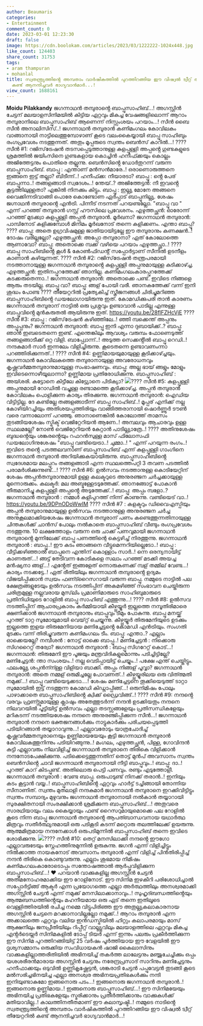```yaml
---
author: Beaumaris
categories:
- Entertainment
comment_count: 0
date: 2023-03-01 12:23:30
draft: false
image: https://cdn.boolokam.com/articles/2023/03/1222222-1024x448.jpg
like_count: 124403
share_count: 31753
tags:
- aram thampuran
- mohanlal
title: സ്വതന്ത്ര്യത്തിൻ്റെ അമ്പതാം വാർഷികത്തിൽ പുറത്തിറങ്ങിയ ഈ വിഷ്വൽ ട്വീറ്റ് തീയേറ്ററിൽ
  കണ്ട് ആനന്ദിച്ചവർ ഭാഗ്യവാൻമാർ...!
view_count: 1688161
---
```


**Moidu Pilakkandy** ജഗന്നാഥൻ തമ്പുരാൻ്റെ ബാപ്പുസാഹിബ്...! അഗസ്റ്റിൻ ചേട്ടന് മലയാളസിനിമയിൽ കിട്ടിയ ഏറ്റവും മികച്ച വേഷങ്ങളിലൊന്ന് ആറാം തമ്പുരാനിലെ ബാപ്പുസാഹിബ് ആണെന്ന് നിസ്സംശയം പറയാം...! സീൻ ബൈ സീൻ അനാലിസിസ്..! ജഗന്നാഥൻ തമ്പുരാൻ കണിമംഗലം കോവിലകം വാങ്ങാനായി നാട്ടിലെത്തുമ്പോഴാണ് കൂടെ വലംകൈയ്യായി ബാപ്പു സാഹിബും രംഗപ്രവേശം നടത്തുന്നത്. അതും മൂപ്പരുടെ സ്വന്തം ബെൻസ് കാറിൽ...! ???? സീൻ #1: റജിസ്‌ട്രേഷൻ തടസപ്പെടുത്താനുള്ള കുളപ്പുള്ളി അപ്പൻ്റെ ഗുണ്ടകളുടെ ശ്രമത്തിൽ ജയിംസിനെ ഗുണ്ടകളായ കൊച്ചിൻ ഹനീഫ്ക്കയും കൊല്ലം അജിത്തേട്ടനും പൊതിരെ തല്ലുന്നു. ബെൻസിൻ്റെ ഡോർതുറന്ന് വരുന്ന ബാപ്പുസാഹിബ്. ബാപ്പു : എന്താണ് മൻസൻമാരേ..! ഒരാണൊരുത്തനെ ഇങ്ങനെ ഇട്ട് തല്ലാ? ബിടീന്ന്..! ഹനീഫ്ക്ക: നീയാരടാ? ബാപ്പു : ൻ്റെ പേര് ബാപ്പൂന്നാ..! തങ്ങളങ്ങാടി സ്വദേശം..! ന്തേയ്..? അജിത്തേട്ടൻ: നീ ഇവൻ്റെ കൂട്ടത്തിലുള്ളതാ? എങ്കിൽ നിനക്കും കിട്ടും. ബാപ്പു : ഇല്ല്യ മോനേ അങ്ങനെ വൈക്കിന്നടിവാങ്ങി പൊരേ കൊണ്ടോണ ഏർപ്പാട് ബാപ്പൂനില്ല്യ. ശേഷം ജഗ്നാഥൻ തമ്പുരാൻ്റെ എൻട്രി. പിന്നീട് നടന്നത് പറയണ്ടല്ലോ. "ബാപ്പൂ വാ " എന്ന് പറഞ്ഞ് തമ്പുരാൻ ഗസ്റ്റ് ഹൗസിലെ പ്രവേശനം. എഴുത്തച്ഛൻ: ഓരോന്ന് പറഞ്ഞ് മുടക്ക്വാ കുളപ്പുള്ളി അപ്പൻ തമ്പുരാൻ. മൂർഖനാ? ജഗന്നാഥൻ തമ്പുരാൻ: പാമ്പിനോട് കളിക്കുമ്പോൾ മിനിമം മൂർഖനോട് തന്നെ കളിക്കണം. എന്താ ബാപ്പൂ? ???? ബാപ്പു: അതെ ഉഗ്രവിഷമുള്ള ജാതിയായിട്ടല്ലേ ഈ തമ്പുരാനും കണക്ഷൻ..! ദോഷം വരില്ലല്ലോ? എഴുത്തച്ഛൻ: അപ്പോ തമ്പുരാനാ? ഏത് കോലോത്തെ ആണാവോ? ബാപ്പു: അതൊക്കെ മ്പക്ക് വഴിയെ പറയാം എഴുത്തച്ഛാ..! ???? ബാപ്പു സാഹിബിൻ്റെ കൂൾ & കോൺഫിഡൻ്റ് സപ്പോർട്ടാണ് സീനിൽ ഉടനീളം കാണാൻ കഴിയുന്നത്. ???? സീൻ #2: റജിസ്‌ട്രേഷൻ തന്ത്രപരമായി നടത്താനായുള്ള ജഗന്നാഥൻ തമ്പുരാൻ്റെ കുളപ്പുള്ളി അപ്പനുമായുള്ള കുടിക്കാഴ്ച്ച. എഴുത്തച്ഛൻ: ഇതിനപ്പുറത്തേക്ക് ഞാനില്ല. കണിമംഗലംകാരപ്പുറത്തേക്ക് കടക്കരുതെന്നാ..! ജഗന്നാഥൻ തമ്പുരാൻ: അതൊക്കെ പണ്ട്. ഇവിടെ നിങ്ങളെ ആരും തടയില്ല. ബാപ്പൂ വാ? ബാപ്പു: ങ്ങള് പോയി വരീ. ഞാനകത്തേക്ക് വന്ന് ഇനി ശുദ്ധം പോണ്ട ???? തീയേറ്ററിൽ പ്രത്യേകിച്ച് സ്ത്രീജനങ്ങൾ ചിരിച്ചുമറിഞ്ഞ ബാപ്പുസാഹിബിൻ്റെ ഡയലോഗായിരുന്നു ഇത്. കോമഡിക്കുപരി താൻ കാരണം ജഗന്നാഥൻ തമ്പുരാന് നാട്ടിൽ ഒരു പ്രശ്നവും ഉണ്ടാവാൻ പാടില്ല എന്നുള്ള ബാപ്പുവിൻ്റെ മുൻകരുതൽ ആയിരുന്നു ഇത്. https://youtu.be/28flFZHcVjE ???? സീൻ #3: ബാപ്പു : റജിസ്‌ട്രേഷൻ കഴിഞ്ഞിലേ..! ഞ്ഞി മ്പക്കെന്ത് അപ്പനും അപ്പൂപ്പനും? ജഗന്നാഥൻ തമ്പുരാൻ: ബാപ്പു ഇനി എന്നാ ദുബായിക്ക്..? ബാപ്പു: ഞാൻ ഇബടെതന്നെ ഇണ്ട്. എന്തെങ്കിലും ആവശ്യം വരുമ്പം ഫോണെടുത്ത് തങ്ങളങ്ങാടീക്ക് ഒറ്റ വിളി. ബാപ്പ്വോന്ന്..! അടുത്ത സെക്കൻ്റിൽ ബാപ്പു റെഡി..! നന്ദകുമാർ സാർ ഇന്നലേം വിളിച്ചിരുന്നു. കൂടെതന്നെ ഉണ്ടാവണംന്നാ പറഞ്ഞിരിക്കുന്നത്..! ???? സീൻ #4: ഉണ്ണിമായയുമായുള്ള കൂടിക്കാഴ്ച്ചയും. ജഗന്നാഥൻ കോവിലകത്തെ തമ്പുരാനായുള്ള അവരോധനവും കൃഷ്ണവർമ്മതമ്പുരാനുമായുള്ള സംഭാഷണവും. ബാപ്പു: അല്ല ഭായ് ങ്ങളും മോളും ഇവിടെന്നൊഴീയൂലാന്നാ? ഉണ്ണിമായ പ്രതിരോധിക്കുന്നു. ബാപ്പുസാഹിബ് : അയ്ശരി. കട്ടോനെ കിട്ടീലേ കിട്ട്യോനെ പിടിക്യാ? ![](https://cdn.boolokam.com/articles/2023/03/1222222-1024x448.jpg)???? സീൻ #5: കുളപ്പുള്ളി അപ്പനുമായി റോഡിൽ വച്ചുള്ള രണ്ടാമത്തെ കൂടിക്കാഴ്ച്ച. അപ്പൻ തമ്പുരാൻ കോവിലകം പൊളിക്കുന്ന കാര്യം തിരക്കുന്നു. ജഗന്നാഥൻ തമ്പുരാൻ: ഐഡിയ വിട്ടിട്ടില്ല. ദേ കണ്ടില്ലേ തങ്ങളങ്ങാടീന്ന് ബാപ്പു സാഹിബ്..! മൂപ്പര് എനിക്ക് നല്ല കോഴിയിറച്ചിയും അതിശയപ്പത്തിരിയും വാങ്ങിത്തരാനായി ഷൊർണ്ണൂർ ടൗൺ വരെ വന്നാലോന്ന് പറഞ്ഞു. ഞാനാണെങ്കിൽ കോലോത്ത് താമസം തുടങ്ങിയശേഷം സ്ട്രിക്ട് വെജിറ്റേറിയൻ ആണേ..! അമ്പലവും ആചാരവും ഉള്ള സ്ഥലമല്ലേ? നോൺ വെജിറ്റേറിയൻ കേറ്റാൻ പാടില്ല്യാത്രേ..! ???? അതിനുശേഷം ബുദ്ധൻ്റെയും ശങ്കരൻ്റെയും റഫറൻസുള്ള മാസ് ഫിലോസഫി ഡയലോഗിനുശേഷം "ബാപ്പൂ വണ്ടിയെട്രാ..! ചുമ്മാ..! " എന്ന് പറയുന്ന രംഗം..! ഇവിടെ തൻ്റെ പടത്തലവനാണ് ബാപ്പുസാഹിബ് എന്ന് കുളപ്പുള്ളി ഗാംഗിനെ ജഗന്നാഥൻ തമ്പുരാൻ അറിയിക്കുകയായിരുന്നു. ബാപ്പുസാഹിബിൻ്റെ സ്വദേശമായ മലപ്പുറം തങ്ങളങ്ങാടി എന്ന സ്ഥലത്തെപറ്റി 3 തവണ പടത്തിൽ പരാമർശിക്കുന്നുണ്ട്...! ???? സീൻ #6: ഉൽസവം നടത്താനുള്ള കൊടിയേറ്റിന് ശേഷം അപ്പൻതമ്പുരാനുമായി ഉള്ള കലക്ടറുടെ അനുരഞ്ജന ചർച്ചക്കായുള്ള മുന്നൊരുക്കം. കലക്ടർ: മല അബ്ദുള്ളേടടുത്തേക്ക്. ഞാനങ്ങോട്ട് പോകാൻ തീരുമാനിച്ചു കുളപ്പുള്ളി അപ്പൻ്റെ അടുത്തേക്ക്..! ബാപ്പു: അപ്പം മ്പളോ..? ജഗന്നാഥൻ തമ്പുരാൻ : നമ്മൾ കളിപുറത്ത് നിന്ന് കാണുന്നു. വണ്ടിയെട് വാ..! https://youtu.be/9DPnODoWwIM ???? സീൻ #7 : കളക്ടറും ഡിവൈഎസ്പിയും അപ്പൻ തമ്പുരാനുമായുള്ള ഉൽസവം നടത്താനുള്ള അനുരഞ്ജന ചർച്ച അനുകൂലമാക്കിയശേഷം ജഗന്നാഥൻ തമ്പുരാന് പണം കണ്ടെത്തുന്നതിനായുള്ള ചിന്തകൾക്ക് ചാൻസ് പോലും നൽകാതെ ബാപ്പുസാഹിബ് വീണ്ടും രംഗപ്രവേശം നടത്തുന്നു. 10 ലക്ഷത്തോളം വരുന്ന ഒരു ചാക്ക് പണവുമായി ജഗന്നാഥൻ തമ്പുരാൻ്റെ മുന്നിലേക്ക് ബാപ്പു പണത്തിന്റെ കെട്ടഴിച്ച് നിരത്തുന്നു. ജഗന്നാഥൻ തമ്പുരാൻ : ബാപ്പൂ..! ഈ കടം ഞാങ്ങനെ വീട്ടുമെന്നറിയില്ലെടോ..! ബാപ്പു : വീട്ടിക്കഴിഞ്ഞാൽ ബാപ്പുനെ എന്തിന് കൊള്ളാം സാർ..! ന്നെ ഒരന്യനായിട്ട് കാണരുത്...! ങ്ങട്ട് തേടിവന്ന കോടികളെ സലാം പറഞ്ഞ് മടക്കി അയച്ച മൻഷ്യനാ ങ്ങള്...! എൻ്റേത് ഇങ്ങളേത് ന്നൊരുകണക്ക് മ്പള് തമ്മില് വേണ്ട...! കാര്യം നടക്കട്ടേ..! ഏത് രീതിയിലും ജഗന്നാഥൻ തമ്പുരാൻ്റെ ഉദ്യമം വിജയിപ്പിക്കാൻ സ്വയം ഫണ്ട്റൈസറായി വരുന്ന ബാപ്പു. നമ്മുടെ നാട്ടിൽ പല ക്ഷേത്രങ്ങളുടേയും ഉൽസവം നടത്തിപ്പിന് അകമഴിഞ്ഞ് സംഭാവന ചെയ്തിരുന്ന ചരിത്രമുള്ള നല്ലവരായ മുസ്‌ലിം പ്രമാണിമാരുടെ സാഹിബുമാരുടെ പ്രതിനിധിയുടെ റോളിൽ ബാപ്പു സാഹിബ് എത്തുന്നു...! ???? സീൻ #8: ഉൽസവ നടത്തിപ്പിന് ആചാരപ്രകാരം കർമ്മിയായി കീഴ്പ്പയ്യൂർ ഇല്ലത്തെ നമ്പൂതിരിമാരെ ക്ഷണിക്കാൻ ജഗന്നാഥൻ തമ്പുരാനും ബാപ്പുവും ടീമും പോകുന്നു. ബാപ്പു മനയ്ക്ക് പുറത്ത് ടാറ്റ സുമോയുമായി വെയ്റ്റ് ചെയ്യുന്നു. കീഴ്പ്പയ്യൂർ തിരുമേനിയുടെ ഉടക്കും ഇല്ലത്തെ ഇളയ തിരുമേനിയായ മണിച്ചേട്ടൻ്റെ കോമഡി എൻട്രിയും. സംഗതി മുടക്കം വന്ന് തിരിച്ചുവരുന്ന കണിമംഗലം ടീം. ബാപ്പു: എന്താ..? എല്ലാം ഓക്കെയല്ലേ? നമ്പീശൻ : നോട്ട് ഓക്കെ ബാപ്പൂ..! മണിച്ചേട്ടൻ : നിക്കൊരു സിഗറൈറ്റ് തര്വോ? ജഗന്നാഥൻ തമ്പുരാൻ : ബാപ്പൂ സിഗറേറ്റ് കൊട്...! ജഗന്നാഥൻ: തിരുമേനി ഈ പൂജയും മന്ത്രവിദികളുമൊന്നും പടിച്ചിട്ടില്ലേ? മണിച്ചേട്ടൻ: ന്താ സംശയം..! നല്ല വെടിപ്പായിട്ട് ചെയ്യും..! പക്ഷേ എന്ത് ചെയ്തിട്ടും. ഫലംല്ല്യേ ശപ്പൻന്ന്ള്ള വിളിയാ ബാക്കി. അപ്പം നിങ്ങള് പൂവ്വാ? ജഗന്നാഥൻ തമ്പുരാൻ: അതെ നമ്മള് ഒരുമിച്ചല്ലേ പോവണത്..! കീഴ്പ്പയ്യൂരിലയ ഒരു വിത്ത്മതി നമുക്ക്...! ബാപ്പൂ വണ്ടിയെടുക്കടാ....! ശേഷം മണിച്ചേട്ടനെ തൂക്കിയെടുത്ത് ടാറ്റാ സുമോയിൽ ഇട്ട് നടത്തുന്ന കോമഡി കിഡ്നാപ്പിങ്ങ്...! ഒരുനിമിഷം പോലും പാഴാക്കാതെ ബാപ്പുസാഹിബിൻ്റെ ക്വിക്ക് ഡ്രൈവിങ്ങ്..! ???? സീൻ #9: നന്ദൻ്റെ വരവും ഫ്രണ്ട്സുമായുള്ള ക്ലാഷും അതേത്തുടർന്ന് നന്ദൻ ഉടക്കിയതും നന്ദനെ നിലവറയിൽ പൂട്ടിയിട്ട് ഉൽസവം എല്ലാ തടസ്സങ്ങളേയും പ്രതിസന്ധികളേയും മറികടന്ന് നടത്തിയശേഷം നന്ദനെ അനുരഞ്ജിപ്പിക്കുന്ന സീൻ...! ജഗന്നാഥൻ തമ്പുരാൻ നന്ദനെ ഭക്തജനങ്ങൾക്കും നാട്ടുകാർക്കും പരിചയപ്പെടുത്തി പടിയിറങ്ങാൻ തയ്യാറാവുന്നു...! എല്ലാവരോടും യാത്രചോദിച്ച് കൃഷ്ണവർമ്മതമ്പുരാനെയും ഉണ്ണിമായയേയും കൂട്ടി ജഗന്നാഥൻ തമ്പുരാൻ കോവിലകത്തുനിന്നും പടിയിറങ്ങുന്നു..! മംഗലം, എഴുത്തച്ഛൻ, പിള്ള, ഗോവിന്ദൻ കുട്ടി എല്ലാവരും നിലവിളിച്ച് ജഗന്നാഥൻ തമ്പുരാനെ തിരികെ വിളിക്കാൻ നന്ദനോടപേക്ഷിക്കുന്നു. പടിക്കെട്ടെത്തുന്നതിന് തൊട്ട് മുൻപ് അവസാനം സ്വന്തം ബെൻസിൻ്റെ ചാവി ജഗന്നാഥൻ തമ്പുരാനായി നീട്ടി ബാപ്പുവും..! ബാപ്പു: ദാ..! പുറത്ത് കാറ് കിടപ്പുണ്ട്. അതിലൊരു പെട്ടി പണവും. രണ്ടും എടുത്തോളീ. ജഗന്നാഥൻ തമ്പുരാൻ : വേണ്ട ബാപ്പൂ. ഒരുപാടുണ്ട് നിനക്ക് തരാൻ..! ഇനിയും കടം കൂട്ടാൻ വയ്യ..! ബാപ്പുസാഹിബിൻ്റെ ഏറ്റവും ഹാർട്ട് ടച്ചിങ്ങായി തോന്നിയ സീനാണിത്. സ്വന്തം മുതലാളി നന്ദകുമാർ ജഗന്നാഥൻ തമ്പുരാനെ ഇറക്കിവിട്ടിട്ടും സ്വന്തം സമ്പാദ്യം മുഴുവനും ജഗന്നാഥൻ തമ്പുരാനായി നൽകാൻ തയ്യാറായി സുരക്ഷിതനായി സംരക്ഷിക്കാൻ ശ്രമിക്കുന്ന ബാപ്പുസാഹിബ്...! അതുവരെ സാരഥിയായും വലം കൈയ്യായും ഫണ്ട് റൈസറുമായുമൊക്കെ പല റോളിൽ കൂടെ നിന്ന ബാപ്പു ജഗന്നാഥൻ തമ്പുരാൻ്റെ ആപത്ബാന്ധവനായ യഥാർത്ഥ മിത്രവും സതീർത്ഥ്യനുമായി ഒരു പടികൂടി കടന്ന് മറ്റൊരു തലത്തിലേക്ക് ഉയരുന്നു. ആത്മമിത്രമായ നന്ദനേക്കാൾ ഒരുപടിമുന്നിൽ ബാപ്പുസാഹിബ് തന്നെ ഇവിടെ ശോഭിക്കുന്നു. ![](https://cdn.boolokam.com/articles/2023/03/e1eeeee-1024x450.jpg)???? സീൻ #10: തെറ്റ് മനസിലാക്കി നന്ദൻ്റെ ഈഗോ എല്ലാവരുടേയും സ്നേഹത്തിനുമുന്നിൽ ഉരുകുന്നു. ജഗൻ എന്ന് വിളിച്ചിട്ടും നിൽക്കാത്ത നായകനോട് അവസാനം തമ്പുരാൻ എന്ന് വിളിച്ച് പിൻതിരിപ്പിച്ച് നന്ദൻ തിരികെ കൊണ്ടുവരുന്നു. എല്ലാം ശുഭമായ നിമിഷം കണിമംഗലംകാരോടൊപ്പം സന്തോഷത്താൽ ആർപ്പുവിളിക്കുന്ന ബാപ്പുസാഹിബ്...! ❤️ പറയാൻ വാക്കുകളില്ല അഗസ്റ്റിൻ ചേട്ടൻ അതിമനോഹരമാക്കിയ ഈ റോളിനോട്. ഈ സിനിമ ഇഴകീറി പരിശോധിച്ചാൽ സപ്പോർട്ടിങ്ങ് ആക്ടർ എന്ന പ്രയോഗത്തെ എല്ലാ അർത്ഥത്തിലും അനശ്വരമാക്കി അഗ്സ്റ്റിൻ ചേട്ടൻ എന്ന് നമുക്ക് മനസിലാക്കാനാവും..! സുഹൃദ്ബന്ധത്തിൻ്റെയും ആത്മബന്ധത്തിൻ്റെയും മഹനീയമായ ഒരു ഏട് തന്നെ ഇതിലൂടെ വെള്ളിത്തിരയിൽ രചിച്ച നമ്മെ വിട്ടുപിരിഞ്ഞ ഈ അതുല്ല്യകലാകാരനായ അഗസ്റ്റിൻ ചേട്ടനെ മറക്കാനാവില്ലല്ലോ നമുക്ക്..! ആറാം തമ്പുരാൻ എന്ന അക്കാലത്തെ ഏറ്റവും വലിയ ഇൻഡസ്ട്രിയിൽ ഹിറ്റും കലാപരമായും മാസ് ആക്ഷനിലും ജനപ്രീതിയിലും റിപ്പീറ്റ് വാല്ല്യുവിലും മലയാളത്തിലെ ഏറ്റവും മികച്ച എൻ്റർടെയ്നർ സിനിമകളിൽ ടോപ്പ് ടിയർ എന്ന് ഇന്നും പലരും പ്രകീർത്തിക്കുന്ന ഈ സിനിമ പുറത്തിറങ്ങിയിട്ട് 25 വർഷം പൂർത്തിയായ ഈ വേളയിൽ ഈ ദൃശ്യസമ്മാനം ഒരുക്കിയ സംവിധായകൻ ഷാജി കൈലാസിനും വാക്കുകളില്ലാത്തരീതിയിൽ അഭിനയിച്ച് തകർത്ത ലാലേട്ടനും മഞ്ജുചേച്ചിക്കും ഒപ്പം യശശരീരൻമാരായ അഗസ്റ്റിൻ ചേട്ടനും നരേന്ദ്രപ്രസാദ് സാറിനും മണിച്ചേട്ടനും ഹനീഫാക്കയും ഒടുവിൽ ഉണ്ണികൃഷ്ണേട്ടൻ, ശങ്കരാടി ചേട്ടൻ പപ്പുവേട്ടൻ തുടങ്ങി കൂടെ മൽസരിച്ചഭിനയിച്ച എല്ലാ അനശ്വര അഭിനയപ്രതിഭകൾക്കും നന്ദി ഇനിയുണ്ടാകുമോ ഇങ്ങനൊരു പടം...! ഇങ്ങനൊരു ജഗന്നാഥൻ തമ്പുരാൻ..! ഇങ്ങനൊരു ഉണ്ണിമായ..! ഇങ്ങനൊരു ബാപ്പുസാഹിബ്...! ഈ സിനിമയേയും അഭിനയിച്ച പ്രതിഭകളേയും സ്മരിക്കാനും പ്രതീർത്തിക്കാനും വാക്കുകൾക്ക് മതിയാവില്ല..! കാലത്തിനതീതമാണ് ഈ കലാസൃഷ്ടി..! നമ്മുടെ നാടിൻ്റെ സ്വതന്ത്ര്യത്തിൻ്റെ അമ്പതാം വാർഷികത്തിൽ പുറത്തിറങ്ങിയ ഈ വിഷ്വൽ ട്വീറ്റ് തീയേറ്ററിൽ കണ്ട് ആനന്ദിച്ചവർ ഭാഗ്യവാൻമാർ...! &nbsp;